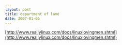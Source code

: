 ```yaml
---
layout: post
title: department of lame
date: 2007-01-05
---
```


[http://www.reallylinux.com/docs/linuxlovingmen.shtml](http://www.reallylinux.com/docs/linuxlovingmen.shtml)
